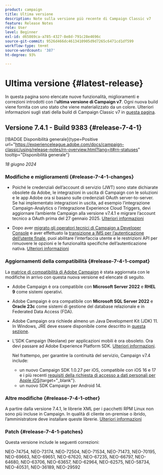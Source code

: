 ```yaml
---
product: campaign
title: Ultima versione
description: Note sulla versione più recente di Campaign Classic v7
feature: Release Notes
role: User
level: Beginner
exl-id: d65869ca-a785-4327-8e8d-791c28e4696c
source-git-commit: 9526d466dc4613410905d9d7265c6471cd1df599
workflow-type: tm+mt
source-wordcount: '387'
ht-degree: 93%

---
```


# Ultima versione {#latest-release}

In questa pagina sono elencate nuove funzionalità, miglioramenti e correzioni introdotti con l’**ultima versione di Campaign v7**. Ogni nuova build viene fornita con uno stato che viene materializzato da un colore. Ulteriori informazioni sugli stati della build di Campaign Classic v7 in [questa pagina](rn-overview.md).

## Versione 7.4.1 - Build 9383 {#release-7-4-1}

[!BADGE Disponibilità generale]{type=Positive url="https://experienceleague.adobe.com/docs/campaign-classic/using/release-notes/rn-overview.html?lang=it#rn-statuses" tooltip="Disponibilità generale"}

_18 giugno 2024_

### Modifiche e miglioramenti {#release-7-4-1-changes}

* Poiché le credenziali dell’account di servizio (JWT) sono state dichiarate obsolete da Adobe, le integrazioni in uscita di Campaign con le soluzioni e le app Adobe ora si basano sulle credenziali OAuth server-to-server. Se hai implementato integrazioni in uscita, ad esempio l’integrazione Campaign-Analytics o l’integrazione Experience Cloud Triggers, devi aggiornare l’ambiente Campaign alla versione v7.4.1 e migrare l’account tecnico a OAuth prima del 27 gennaio 2025. [Ulteriori informazioni](../../integrations/using/oauth-technical-account.md)

* Dopo aver [migrato gli operatori tecnici di Campaign a Developer Console](../../technotes/using/ims-migration.md) e aver effettuato la [transizione a IMS per l’autenticazione dell’utente finale](../../technotes/using/migrate-users-to-ims.md), puoi abilitare l’interfaccia utente e le restrizioni API per rimuovere le opzioni e le funzionalità specifiche dell’autenticazione nativa. [Ulteriori informazioni](../../technotes/using/impact-ims-migration.md)


### Aggiornamenti della compatibilità {#release-7-4-1-compat}

La [matrice di compatibilità di Adobe Campaign](compatibility-matrix.md) è stata aggiornata con le modifiche in arrivo con questa nuova versione ed elencate di seguito.

* Adobe Campaign è ora compatibile con **Microsoft Server 2022** e **RHEL 9** come sistemi operativi.

* Adobe Campaign è ora compatibile con **Microsoft SQL Server 2022** e **Oracle 23c** come sistemi di gestione del database relazionale e in Federated Data Access (FDA).

* Adobe Campaign ora richiede almeno un Java Development Kit (JDK) 11. In Windows, JRE deve essere disponibile come descritto in [questa sezione](../../installation/using/application-server.md#jdk).

* L’SDK Campaign (Neolane) per applicazioni mobili è ora obsoleto. Ora devi passare ad Adobe Experience Platform SDK. [Ulteriori informazioni](deprecated-features.md).

  Nel frattempo, per garantire la continuità del servizio, Campaign v7.4 include:

   * un nuovo Campaign SDK 1.0.27 per iOS, compatibile con iOS 16 e 17 e i più recenti [requisiti della richiesta di accesso a dati personali per Apple iOS](https://developer.apple.com/news/?id=r1henawx){target="_blank"}.
   * un nuovo SDK Campaign per Android 14.

### Altre modifiche {#release-7-4-1-other}

A partire dalla versione 7.4.1, le librerie XML per i pacchetti RPM Linux non sono più incluse in Campaign. In qualità di cliente on-premise o ibrido, l’amministratore deve installare queste librerie. [Ulteriori informazioni](../../installation/using/installing-packages-with-linux.md)

### Patch {#release-7-4-1-patches}

Questa versione include le seguenti correzioni:

NEO-74754, NEO-73174, NEO-72504, NEO-71534, NEO-71473, NEO-70195, NEO-69663, NEO-69651, NEO-67620, NEO-67235, NEO-66797, NEO-64680, NEO-63706, NEO-63657, NEO-62964, NEO-62575, NEO-58734, NEO-40531, NEO-36189, NEO-29592

